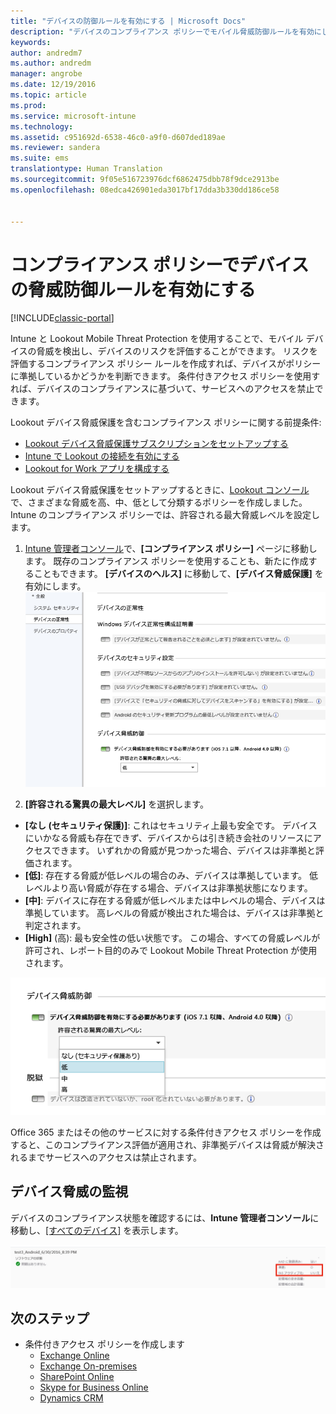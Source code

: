 ```yaml
---
title: "デバイスの防御ルールを有効にする | Microsoft Docs"
description: "デバイスのコンプライアンス ポリシーでモバイル脅威防御ルールを有効にします。"
keywords: 
author: andredm7
ms.author: andredm
manager: angrobe
ms.date: 12/19/2016
ms.topic: article
ms.prod: 
ms.service: microsoft-intune
ms.technology: 
ms.assetid: c951692d-6538-46c0-a9f0-d607ded189ae
ms.reviewer: sandera
ms.suite: ems
translationtype: Human Translation
ms.sourcegitcommit: 9f05e516723976dcf6862475dbb78f9dce2913be
ms.openlocfilehash: 08edca426901eda3017bf17dda3b330dd186ce58


---
```


# <a name="enable-device-threat-protection-rule-in-the-compliance-policy"></a>コンプライアンス ポリシーでデバイスの脅威防御ルールを有効にする

[!INCLUDE[classic-portal](../includes/classic-portal.md)]

Intune と Lookout Mobile Threat Protection を使用することで、モバイル デバイスの脅威を検出し、デバイスのリスクを評価することができます。 リスクを評価するコンプライアンス ポリシー ルールを作成すれば、デバイスがポリシーに準拠しているかどうかを判断できます。 条件付きアクセス ポリシーを使用すれば、デバイスのコンプライアンスに基づいて、サービスへのアクセスを禁止できます。

Lookout デバイス脅威保護を含むコンプライアンス ポリシーに関する前提条件:

- [Lookout デバイス脅威保護サブスクリプションをセットアップする](set-up-your-subscription-with-lookout-mtp.md)
- [Intune で Lookout の接続を有効にする](enable-lookout-mtp-connection-in-intune.md)
- [Lookout for Work アプリを構成する](configure-and-deploy-lookout-for-work-apps.md)

Lookout デバイス脅威保護をセットアップするときに、[Lookout コンソール](https://aad.lookout.com)で、さまざまな脅威を高、中、低として分類するポリシーを作成しました。 Intune のコンプライアンス ポリシーでは、許容される最大脅威レベルを設定します。

1. [Intune 管理者コンソール](https://manage.microsoft.com)で、**[コンプライアンス ポリシー]** ページに移動します。 既存のコンプライアンス ポリシーを使用することも、新たに作成することもできます。 **[デバイスのヘルス]** に移動して、**[デバイス脅威保護]** を有効にします。
  ![デバイス脅威防御ルールの設定を示すスクリーンショット ](../media/mtp/mtp-compliance-policy-rule.png)

2. **[許容される驚異の最大レベル]** を選択します。
  * **[なし (セキュリティ保護)]**: これはセキュリティ上最も安全です。  デバイスにいかなる脅威も存在できず、デバイスからは引き続き会社のリソースにアクセスできます。  いずれかの脅威が見つかった場合、デバイスは非準拠と評価されます。  
  * **[低]**: 存在する脅威が低レベルの場合のみ、デバイスは準拠しています。 低レベルより高い脅威が存在する場合、デバイスは非準拠状態になります。
  * **[中]**: デバイスに存在する脅威が低レベルまたは中レベルの場合、デバイスは準拠しています。 高レベルの脅威が検出された場合は、デバイスは非準拠と判定されます。
  * **[High]** (高): 最も安全性の低い状態です。 この場合、すべての脅威レベルが許可され、レポート目的のみで Lookout Mobile Threat Protection が使用されます。

![デバイス脅威防御ルール設定の脅威レベル オプションを示すスクリーンショット](../media/mtp/mtp-compliance-policy-setting.png)

Office 365 またはその他のサービスに対する条件付きアクセス ポリシーを作成すると、このコンプライアンス評価が適用され、非準拠デバイスは脅威が解決されるまでサービスへのアクセスは禁止されます。

## <a name="monitor-device-threats"></a>デバイス脅威の監視
デバイスのコンプライアンス状態を確認するには、**Intune 管理者コンソール**に移動し、[[すべてのデバイス]](https://manage.microsoft.com) を表示します。

![デバイスのコンプライアンス状態が表示されている Intune 管理者コンソールのデバイス ページのスクリーンショット](../media/mtp/mtp-device-status-intune-console.png)

## <a name="next-steps"></a>次のステップ
* 条件付きアクセス ポリシーを作成します
  * [Exchange Online](restrict-access-to-exchange-online-with-microsoft-intune.md)
  * [Exchange On-premises](restrict-access-to-exchange-onpremises-with-microsoft-intune.md)
  * [SharePoint Online](restrict-access-to-sharepoint-online-with-microsoft-intune.md)
  * [Skype for Business Online](restrict-access-to-skype-for-business-online-with-microsoft-intune.md)
  * [Dynamics CRM](restrict-access-to-dynamics-crm-online-with-microsoft-intune.md)



<!--HONumber=Jan17_HO4-->


